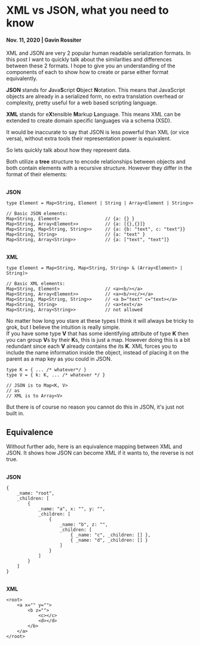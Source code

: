 # XML vs JSON, what you need to know
#### Nov. 11, 2020 | Gavin Rossiter

XML and JSON are very 2 popular human readable serialization formats.
In this post I want to quickly talk about the similarities and differences between these 2 formats.
I hope to give you an understanding of the components of each to show how to create or parse either format equivalently.

**JSON** stands for **J**ava**S**cript **O**bject **N**otation.
This means that JavaScript objects are already in a serialized form, no extra translation overhead or complexity, pretty useful for a web based scripting language.

**XML** stands for e**X**tensible **M**arkup **L**anguage.
This means XML can be extended to create domain specific languages via a schema (XSD).

It would be inaccurate to say that JSON is less powerful than XML (or vice versa), without extra tools their representation power is equivalent.

So lets quickly talk about how they represent data.

Both utilize a **tree** structure to encode relationships between objects and
both contain elements with a recursive structure.
However they differ in the format of their elements:

<br>**JSON**

```
type Element = Map<String, Element | String | Array<Element | String>>

// Basic JSON elements:
Map<String, Element>                 // {a: {} }
Map<String, Array<Element>>          // {a: [{},{}]}
Map<String, Map<String, String>>     // {a: {b: "text", c: "text"}}
Map<String, String>                  // {a: "text" }
Map<String, Array<String>>           // {a: ["text", "text"]}
```
<br>**XML**

```
type Element = Map<String, Map<String, String> & (Array<Element> | String)>

// Basic XML elements:
Map<String, Element>                 // <a><b/></a>
Map<String, Array<Element>>          // <a><b/><c/></a>
Map<String, Map<String, String>>     // <a b="text" c="text></a>
Map<String, String>                  // <a>text</a>
Map<String, Array<String>>           // not allowed
```

No matter how long you stare at these types I think it will always be tricky to grok, but I believe the intuition is really simple.  
If you have some type **V** that has some identifying attribute of type **K** then you can group **V**s by their **K**s, this is just a map.
However doing this is a bit redundant since each **V** already contains the its **K**.
XML forces you to include the name information inside the object, instead of placing it on the parent as a map key as you could in JSON.

```
type K = { ... /* whatever*/ }
type V = { k: K, ... /* whatever */ }

// JSON is to Map<K, V>
// as
// XML is to Array<V>
```

But there is of course no reason you cannot do this in JSON, it's just not built in.


## Equivalence
Without further ado, here is an equivalence mapping between XML and JSON.
It shows how JSON can become XML if it wants to, the reverse is not true.

<br>**JSON**

```
{
    _name: "root",
    _children: [
        {
            _name: "a", x: "", y: "",
            _children: [
                {
                    _name: "b", z: "",
                    _children: [
                        { _name: "c", _children: [] },
                        { _name: "d", _children: [] }
                    ]
                }
            ]
        }
    ]
}
```

<br>**XML**

```
<root>
    <a x="" y="">
        <b z="">
            <c></c>
            <d></d>
        </b>
    </a>
</root>
```